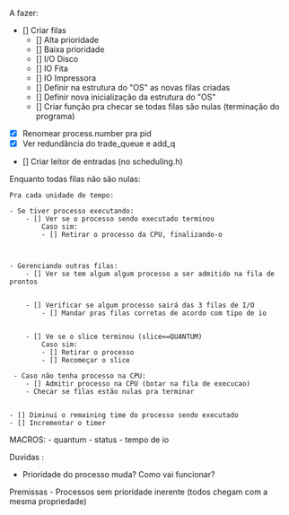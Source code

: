 A fazer:
 - [] Criar filas
    - [] Alta prioridade
    - [] Baixa prioridade
    - [] I/O Disco
    - [] IO Fita
    - [] IO Impressora
    - [] Definir na estrutura do "OS" as novas filas criadas
    - [] Definir nova inicialização da estrutura do "OS"
    - [] Criar função pra checar se todas filas são nulas (terminação do programa)

 - [X] Renomear process.number pra pid
 - [X] Ver redundância do trade_queue e add_q
 - [] Criar leitor de entradas (no scheduling.h)
 


 
Enquanto todas filas não são nulas:

    Pra cada unidade de tempo:

    - Se tiver processo executando:
        - [] Ver se o processo sendo executado terminou 
            Caso sim:
            - [] Retirar o processo da CPU, finalizando-o
        


    - Gerenciando outras filas:
        - [] Ver se tem algum algum processo a ser admitido na fila de prontos 
        

        - [] Verificar se algum processo sairá das 3 filas de I/O
            - [] Mandar pras filas corretas de acordo com tipo de io
            

        - [] Ve se o slice terminou (slice==QUANTUM)
            Caso sim:
            - [] Retirar o processo
            - [] Recomeçar o slice
    
     - Caso não tenha processo na CPU:
        - [] Admitir processo na CPU (botar na fila de execucao)
        - Checar se filas estão nulas pra terminar 

        
    - [] Diminui o remaining time do processo sendo executado
    - [] Incrementar o timer



    

MACROS:
    - quantum
    - status
    - tempo de io

Duvidas :
 - Prioridade do processo muda? Como vai funcionar?

 Premissas
    - Processos sem prioridade inerente (todos chegam com a mesma propriedade)